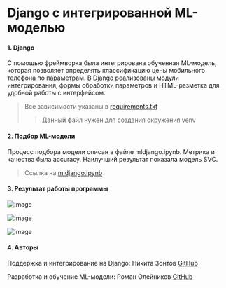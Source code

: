 # Django с интегрированной ML-моделью

#### 1. Django

С помощью фреймворка была интегрирована обученная ML-модель, которая позволяет определять классификацию цены мобильного телефона по параметрам. В Django реализованы модули интегрирования, формы обработки параметров и HTML-разметка для удобной работы с интерфейсом.

> Все зависимости указаны в [requirements.txt](https://github.com/zoLikeCode/ML-Django-Classification/blob/master/requirements.txt)
> > Данный файл нужен для создания окружения venv

#### 2. Подбор ML-модели

Процесс подбора модели описан в файле mldjango.ipynb. Метрика и качества была accuracy. Наилучший результат показала модель SVC.

> Ссылка на [mldjango.ipynb](https://github.com/zoLikeCode/ML-Django-Classification/blob/master/mldjango.ipynb)

#### 3. Результат работы программы

![image](https://user-images.githubusercontent.com/70718862/158981563-5d2af3d8-deb8-4904-ad95-94df8fd05d76.png)

![image](https://user-images.githubusercontent.com/70718862/158981635-f5c3b710-f0cf-4b4a-976d-39f8d4b22df9.png)

![image](https://user-images.githubusercontent.com/70718862/158981753-aad13e3d-b587-4226-83fa-44e3b5ebd958.png)


#### 4. Авторы

Поддержка и интегрирование на Django: Никита Зонтов [GitHub](https://github.com/zoLikeCode)

Разработка и обучение ML-модели: Роман Олейников [GitHub](https://github.com/Oleynikov-Roman)

